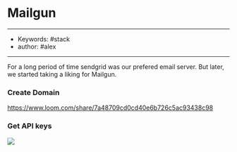 # Mailgun
---
- Keywords: #stack
- author: #alex
---
For a long period of time sendgrid was our prefered email server. But later, we started taking a liking for Mailgun. 

### Create Domain
https://www.loom.com/share/7a48709cd0cd40e6b726c5ac93438c98

### Get API keys 
![](files/mailgun_api.png)